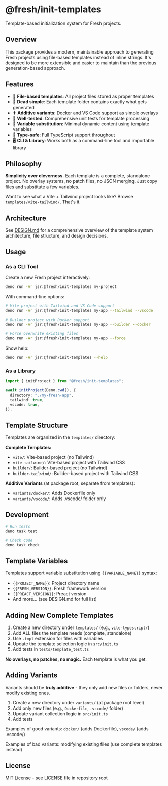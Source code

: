 # @fresh/init-templates

Template-based initialization system for Fresh projects.

## Overview

This package provides a modern, maintainable approach to generating Fresh
projects using file-based templates instead of inline strings. It's designed to
be more extensible and easier to maintain than the previous generation-based
approach.

## Features

- 📁 **File-based templates**: All project files stored as proper templates
- 🎯 **Dead simple**: Each template folder contains exactly what gets generated
- ➕ **Additive variants**: Docker and VS Code support as simple overlays
- 🧪 **Well-tested**: Comprehensive unit tests for template processing
- 🔄 **Variable substitution**: Minimal dynamic content using template variables
- 🎯 **Type-safe**: Full TypeScript support throughout
- 🖥️ **CLI & Library**: Works both as a command-line tool and importable library

## Philosophy

**Simplicity over cleverness.** Each template is a complete, standalone project.
No overlay systems, no patch files, no JSON merging. Just copy files and
substitute a few variables.

Want to see what a Vite + Tailwind project looks like? Browse
`templates/vite-tailwind/`. That's it.

## Architecture

See [DESIGN.md](./DESIGN.md) for a comprehensive overview of the template system
architecture, file structure, and design decisions.

## Usage

### As a CLI Tool

Create a new Fresh project interactively:

```bash
deno run -Ar jsr:@fresh/init-templates my-project
```

With command-line options:

```bash
# Vite project with Tailwind and VS Code support
deno run -Ar jsr:@fresh/init-templates my-app --tailwind --vscode

# Builder project with Docker support
deno run -Ar jsr:@fresh/init-templates my-app --builder --docker

# Force overwrite existing files
deno run -Ar jsr:@fresh/init-templates my-app --force
```

Show help:

```bash
deno run -Ar jsr:@fresh/init-templates --help
```

### As a Library

```typescript
import { initProject } from "@fresh/init-templates";

await initProject(Deno.cwd(), {
  directory: "./my-fresh-app",
  tailwind: true,
  vscode: true,
});
```

## Template Structure

Templates are organized in the `templates/` directory:

**Complete Templates:**

- `vite/`: Vite-based project (no Tailwind)
- `vite-tailwind/`: Vite-based project with Tailwind CSS
- `builder/`: Builder-based project (no Tailwind)
- `builder-tailwind/`: Builder-based project with Tailwind CSS

**Additive Variants** (at package root, separate from templates):

- `variants/docker/`: Adds Dockerfile only
- `variants/vscode/`: Adds .vscode/ folder only

## Development

```bash
# Run tests
deno task test

# Check code
deno task check
```

## Template Variables

Templates support variable substitution using `{{VARIABLE_NAME}}` syntax:

- `{{PROJECT_NAME}}`: Project directory name
- `{{FRESH_VERSION}}`: Fresh framework version
- `{{PREACT_VERSION}}`: Preact version
- And more... (see DESIGN.md for full list)

## Adding New Complete Templates

1. Create a new directory under `templates/` (e.g., `vite-typescript/`)
2. Add ALL files the template needs (complete, standalone)
3. Use `.tmpl` extension for files with variables
4. Update the template selection logic in `src/init.ts`
5. Add tests in `tests/template_test.ts`

**No overlays, no patches, no magic.** Each template is what you get.

## Adding Variants

Variants should be **truly additive** - they only add new files or folders,
never modify existing ones.

1. Create a new directory under `variants/` (at package root level)
2. Add only new files (e.g., `Dockerfile`, `.vscode/` folder)
3. Update variant collection logic in `src/init.ts`
4. Add tests

Examples of good variants: `docker/` (adds Dockerfile), `vscode/` (adds
.vscode/)

Examples of bad variants: modifying existing files (use complete templates
instead)

## License

MIT License - see LICENSE file in repository root
